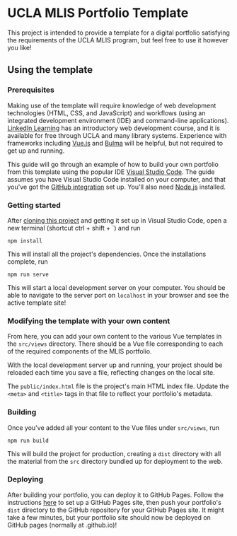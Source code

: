 # UCLA MLIS Portfolio Template
This project is intended to provide a template for a digital portfolio satisfying the requirements of the UCLA MLIS program, but feel free to use it however you like!

## Using the template

### Prerequisites
Making use of the template will require knowledge of web development technologies (HTML, CSS, and JavaScript) and workflows (using an integrated development environment (IDE) and command-line applications). [LinkedIn Learning](https://www.linkedin.com/learning/introduction-to-web-design-and-development-14628245?replacementOf=introduction-to-web-design-and-development-2014) has an introductory web development course, and it is available for free through UCLA and many library systems. Experience with frameworks including [Vue.js](https://vuejs.org) and [Bulma](https://bulma.io) will be helpful, but not required to get up and running.

This guide will go through an example of how to build your own portfolio from this template using the popular IDE [Visual Studio Code](https://code.visualstudio.com/). The guide assumes you have Visual Studio Code installed on your computer, and that you've got the [GitHub integration](https://code.visualstudio.com/docs/editor/github) set up. You'll also need [Node.js](https://nodejs.org/en/download/) installed.

### Getting started
After [cloning this project](https://code.visualstudio.com/docs/editor/github#_setting-up-a-repository) and getting it set up in Visual Studio Code, open a new terminal (shortcut ctrl + shift + `) and run
```
npm install
```
This will install all the project's dependencies. Once the installations complete, run
```
npm run serve
```
This will start a local development server on your computer. You should be able to navigate to the server port on ```localhost``` in your browser and see the active template site!

### Modifying the template with your own content
From here, you can add your own content to the various Vue templates in the ```src/views``` directory. There should be a Vue file corresponding to each of the required components of the MLIS portfolio.

With the local development server up and running, your project should be reloaded each time you save a file, reflecting changes on the local site.

The ```public/index.html``` file is the project's main HTML index file. Update the ```<meta>``` and ```<title>``` tags in that file to reflect your portfolio's metadata.

### Building
Once you've added all your content to the Vue files under ```src/views```, run
```
npm run build
```
This will build the project for production, creating a ```dist``` directory with all the material from the ```src``` directory bundled up for deployment to the web.

### Deploying
After building your portfolio, you can deploy it to GitHub Pages. Follow the instructions [here](https://docs.github.com/en/pages/getting-started-with-github-pages/creating-a-github-pages-site) to set up a GitHub Pages site, then push your portfolio's ```dist``` directory to the GitHub repository for your GitHub Pages site. It might take a few minutes, but your portfolio site should now be deployed on GitHub pages (normally at <username>.github.io)!
